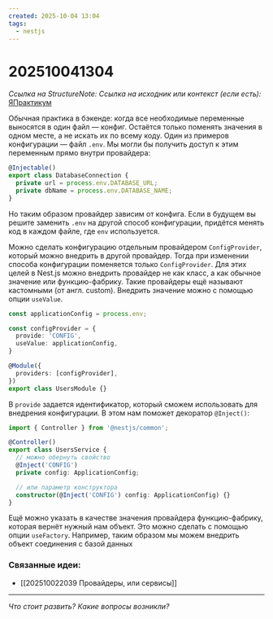 ```yaml
---
created: 2025-10-04 13:04
tags:
  - nestjs
---
```

# 202510041304
*Ссылка на StructureNote:* 
*Ссылка на исходник или контекст (если есть):* [ЯПрактикум](https://practicum.yandex.ru/learn/backend-nodejs/courses/a4214ab0-2146-4152-b90e-651bf4c7ca5e/sprints/564244/topics/1df920a3-5c6a-4fcd-884c-0f66136c2b56/lessons/92cb7709-dd04-4796-a045-a4759a2f51e6/)


Обычная практика в бэкенде: когда все необходимые переменные выносятся в один файл — конфиг. Остаётся только поменять значения в одном месте, а не искать их по всему коду.
Один из примеров конфигурации — файл `.env`. 
Мы могли бы получить доступ к этим переменным прямо внутри провайдера:
```ts
@Injectable()
export class DatabaseConnection {
  private url = process.env.DATABASE_URL;
  private dbName = process.env.DATABASE_NAME;
}
```
Но таким образом провайдер зависим от конфига. Если в будущем вы решите заменить `.env` на другой способ конфигурации, придётся менять код в каждом файле, где `env` используется.

Можно сделать конфигурацию отдельным провайдером `ConfigProvider`, который можно внедрить в другой провайдер. Тогда при изменении способа конфигурации поменяется только `ConfigProvider`. Для этих целей в Nest.js можно внедрить провайдер не как класс, а как обычное значение или функцию-фабрику. Такие провайдеры ещё называют кастомными (от англ. custom).
Внедрить значение можно с помощью опции `useValue`.
```ts
const applicationConfig = process.env;

const configProvider = {
  provide: 'CONFIG',
  useValue: applicationConfig,
}

@Module({
  providers: [configProvider],
})
export class UsersModule {}
```
В `provide` задается идентификатор, который сможем использовать для внедрения конфигурации. В этом нам поможет декоратор `@Inject()`:
```ts
import { Controller } from '@nestjs/common';

@Controller()
export class UsersService {
  // можно обернуть свойство
  @Inject('CONFIG')
  private config: ApplicationConfig;

  // или параметр конструктора
  constructor(@Inject('CONFIG') config: ApplicationConfig) {}
}
```
Ещё можно указать в качестве значения провайдера функцию-фабрику, которая вернёт нужный нам объект. Это можно сделать с помощью опции `useFactory`. Например, таким образом мы можем внедрить объект соединения с базой данных

### Связанные идеи:
* [[202510022039 Провайдеры, или сервисы]]
---

*Что стоит развить? Какие вопросы возникли?*
